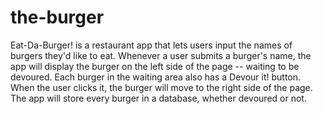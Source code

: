 # the-burger
 Eat-Da-Burger! is a restaurant app that lets users input the names of burgers they'd like to eat. Whenever a user submits a burger's name, the app will display the burger on the left side of the page -- waiting to be devoured. Each burger in the waiting area also has a Devour it! button. When the user clicks it, the burger will move to the right side of the page. The app will store every burger in a database, whether devoured or not.
